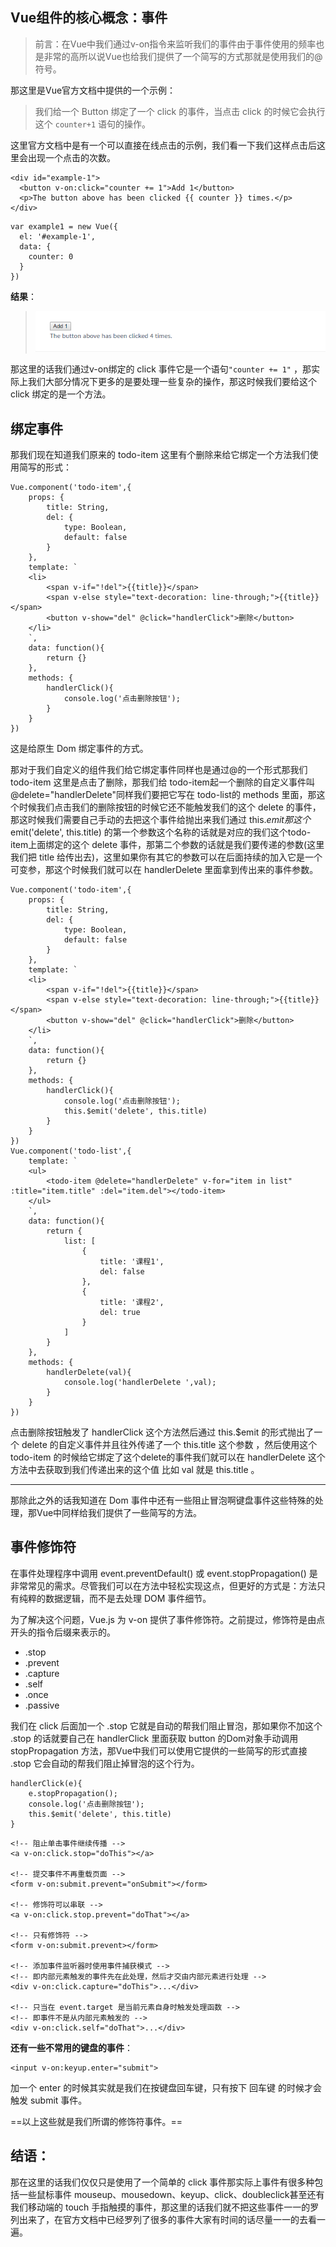 ## Vue组件的核心概念：事件

> 前言：在Vue中我们通过v-on指令来监听我们的事件由于事件使用的频率也是非常的高所以说Vue也给我们提供了一个简写的方式那就是使用我们的@符号。

那这里是Vue官方文档中提供的一个示例：

> 我们给一个 Button 绑定了一个 click 的事件，当点击 click 的时候它会执行这个 `counter+1` 语句的操作。

这里官方文档中是有一个可以直接在线点击的示例，我们看一下我们这样点击后这里会出现一个点击的次数。
```
<div id="example-1">
  <button v-on:click="counter += 1">Add 1</button>
  <p>The button above has been clicked {{ counter }} times.</p>
</div>
```

```
var example1 = new Vue({
  el: '#example-1',
  data: {
    counter: 0
  }
})
```
 **结果**：
 
> ![image](./1.png)


那这里的话我们通过v-on绑定的 click 事件它是一个语句`"counter += 1"` ，那实际上我们大部分情况下更多的是要处理一些复杂的操作，那这时候我们要给这个 click 绑定的是一个方法。

## 绑定事件

那我们现在知道我们原来的 todo-item 这里有个删除来给它绑定一个方法我们使用简写的形式：

```
Vue.component('todo-item',{
	props: {
		title: String,
		del: {
			type: Boolean,
			default: false
		}
	},
	template: `
	<li>
		<span v-if="!del">{{title}}</span>
		<span v-else style="text-decoration: line-through;">{{title}}</span>
		<button v-show="del" @click="handlerClick">删除</button>
	</li>
	`,
	data: function(){
		return {}
	},
	methods: {
		handlerClick(){
			console.log('点击删除按钮');
		}
	}
})
```
这是给原生 Dom 绑定事件的方式。

那对于我们自定义的组件我们给它绑定事件同样也是通过@的一个形式那我们 todo-item 这里是点击了删除，那我们给 todo-item起一个删除的自定义事件叫 @delete="handlerDelete"同样我们要把它写在 todo-list的 methods 里面，那这个时候我们点击我们的删除按钮的时候它还不能触发我们的这个 delete 的事件，那这时候我们需要自己手动的去把这个事件给抛出来我们通过 this.$emit 那这个$emit('delete', this.title) 的第一个参数这个名称的话就是对应的我们这个todo-item上面绑定的这个 delete 事件，那第二个参数的话就是我们要传递的参数(这里我们把 title 给传出去)，这里如果你有其它的参数可以在后面持续的加入它是一个可变参，那这个时候我们就可以在 handlerDelete 里面拿到传出来的事件参数。

```
Vue.component('todo-item',{
	props: {
		title: String,
		del: {
			type: Boolean,
			default: false
		}
	},
	template: `
	<li>
		<span v-if="!del">{{title}}</span>
		<span v-else style="text-decoration: line-through;">{{title}}</span>
		<button v-show="del" @click="handlerClick">删除</button>
	</li>
	`,
	data: function(){
		return {}
	},
	methods: {
		handlerClick(){
			console.log('点击删除按钮');
			this.$emit('delete', this.title)
		}
	}
})
Vue.component('todo-list',{
	template: `
	<ul>
		<todo-item @delete="handlerDelete" v-for="item in list" :title="item.title" :del="item.del"></todo-item>
	</ul>
	`,
	data: function(){
		return {
			list: [
				{
					title: '课程1',
					del: false
				},
				{
					title: '课程2',
					del: true
				}
			]
		}
	},
	methods: {
		handlerDelete(val){
			console.log('handlerDelete ',val);
		}
	}
})
```
点击删除按钮触发了 handlerClick 这个方法然后通过 this.$emit 的形式抛出了一个 delete 的自定义事件并且往外传递了一个 this.title 这个参数
，然后使用这个 todo-item 的时候给它绑定了这个delete的事件我们就可以在 handlerDelete 这个方法中去获取到我们传递出来的这个值 比如 val 就是 this.title 。

---
那除此之外的话我知道在 Dom 事件中还有一些阻止冒泡啊键盘事件这些特殊的处理，那Vue中同样给我们提供了一些简写的方法。

## 事件修饰符

在事件处理程序中调用 event.preventDefault() 或 event.stopPropagation() 是非常常见的需求。尽管我们可以在方法中轻松实现这点，但更好的方式是：方法只有纯粹的数据逻辑，而不是去处理 DOM 事件细节。

为了解决这个问题，Vue.js 为 v-on 提供了事件修饰符。之前提过，修饰符是由点开头的指令后缀来表示的。

- .stop
- .prevent
- .capture
- .self
- .once
- .passive

我们在 click 后面加一个 .stop 它就是自动的帮我们阻止冒泡，那如果你不加这个 .stop 的话就要自己在 handlerClick 里面获取 button 的Dom对象手动调用 stopPropagation 方法，那Vue中我们可以使用它提供的一些简写的形式直接 .stop 它会自动的帮我们阻止掉冒泡的这个行为。

```
handlerClick(e){
	e.stopPropagation();
	console.log('点击删除按钮');
	this.$emit('delete', this.title)
}
```



```
<!-- 阻止单击事件继续传播 -->
<a v-on:click.stop="doThis"></a>

<!-- 提交事件不再重载页面 -->
<form v-on:submit.prevent="onSubmit"></form>

<!-- 修饰符可以串联 -->
<a v-on:click.stop.prevent="doThat"></a>

<!-- 只有修饰符 -->
<form v-on:submit.prevent></form>

<!-- 添加事件监听器时使用事件捕获模式 -->
<!-- 即内部元素触发的事件先在此处理，然后才交由内部元素进行处理 -->
<div v-on:click.capture="doThis">...</div>

<!-- 只当在 event.target 是当前元素自身时触发处理函数 -->
<!-- 即事件不是从内部元素触发的 -->
<div v-on:click.self="doThat">...</div>
```

**还有一些不常用的键盘的事件**：

```
<input v-on:keyup.enter="submit">
```
加一个 enter 的时候其实就是我们在按键盘回车键，只有按下 回车键 的时候才会触发 submit 事件。

==以上这些就是我们所谓的修饰符事件。==

## 结语：

那在这里的话我们仅仅只是使用了一个简单的 click 事件那实际上事件有很多种包括一些鼠标事件 mouseup、mousedown、keyup、click、doubleclick甚至还有我们移动端的 touch 手指触摸的事件，那这里的话我们就不把这些事件一一的罗列出来了，在官方文档中已经罗列了很多的事件大家有时间的话尽量一一的去看一遍。
